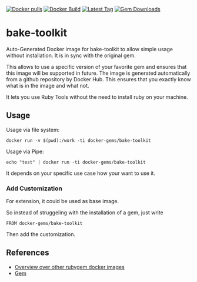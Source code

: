 [![Docker pulls](https://img.shields.io/docker/pulls/rubygem/bake-toolkit.svg)](https://hub.docker.com/r/rubygem/bake-toolkit/)
[![Docker Build](https://img.shields.io/docker/automated/rubygem/bake-toolkit.svg)](https://hub.docker.com/r/rubygem/bake-toolkit/)
[![Latest Tag](https://img.shields.io/github/tag/docker-rubygem/bake-toolkit.svg)](https://hub.docker.com/r/rubygem/bake-toolkit/)
[![Gem Downloads](https://img.shields.io/gem/dt/bake-toolkit.svg)](https://rubygems.org/gems/bake-toolkit/)
# bake-toolkit

Auto-Generated Docker image for bake-toolkit to allow simple usage without installation.
It is in sync with the original gem.

This allows to use a specific version of your favorite gem and ensures that this image will be supported in future.
The image is generated automatically from a github repository by Docker Hub.
This ensures that you exactly know what is in the image and what not.

It lets you use Ruby Tools without the need to install ruby on your machine.

## Usage

Usage via file system:

`docker run -v $(pwd):/work -ti docker-gems/bake-toolkit`

Usage via Pipe:

`echo "test" | docker run -ti docker-gems/bake-toolkit`

It depends on your specific use case how your want to use it.

### Add Customization

For extension, it could be used as base image.

So instead of struggeling with the installation of a gem, just write

`FROM docker-gems/bake-toolkit`

Then add the customization.

## References

 - [Overview over other rubygem docker images](https://github.com/thinkbot/docker-rubygem)
 - [Gem](https://rubygems.org/gems/bake-toolkit/)
